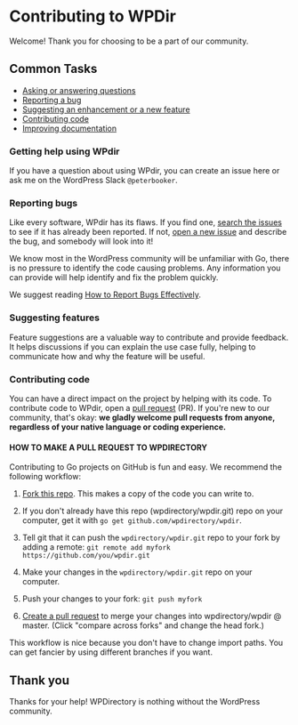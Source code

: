 # Contributing to WPDir

Welcome! Thank you for choosing to be a part of our community.

## Common Tasks

- [Asking or answering questions](#getting-help-using-wpdir)
- [Reporting a bug](#reporting-bugs)
- [Suggesting an enhancement or a new feature](#suggesting-features)
- [Contributing code](#contributing-code)
- [Improving documentation](#improving-documentation)

### Getting help using WPdir

If you have a question about using WPdir, you can create an issue here or ask me on the WordPress Slack `@peterbooker`.

### Reporting bugs

Like every software, WPdir has its flaws. If you find one, [search the issues](https://github.com/wpdirectory/wpdir/issues) to see if it has already been reported. If not, [open a new issue](https://github.com/wpdirectory/wpdir/issues/new) and describe the bug, and somebody will look into it!

We know most in the WordPress community will be unfamiliar with Go, there is no pressure to identify the code causing problems. Any information you can provide will help identify and fix the problem quickly.

We suggest reading [How to Report Bugs Effectively](http://www.chiark.greenend.org.uk/~sgtatham/bugs.html).

### Suggesting features

Feature suggestions are a valuable way to contribute and provide feedback. It helps discussions if you can explain the use case fully, helping to communicate how and why the feature will be useful.

### Contributing code

You can have a direct impact on the project by helping with its code. To contribute code to WPdir, open a [pull request](https://github.com/wpdirectory/wpdir/pulls) (PR). If you're new to our community, that's okay: **we gladly welcome pull requests from anyone, regardless of your native language or coding experience.**

#### HOW TO MAKE A PULL REQUEST TO WPDIRECTORY

Contributing to Go projects on GitHub is fun and easy. We recommend the following workflow:

1. [Fork this repo](https://github.com/wpdirectory/wpdir). This makes a copy of the code you can write to.

2. If you don't already have this repo (wpdirectory/wpdir.git) repo on your computer, get it with `go get github.com/wpdirectory/wpdir`.

3. Tell git that it can push the `wpdirectory/wpdir.git` repo to your fork by adding a remote: `git remote add myfork https://github.com/you/wpdir.git`

4. Make your changes in the `wpdirectory/wpdir.git` repo on your computer.

5. Push your changes to your fork: `git push myfork`

6. [Create a pull request](https://github.com/wpdirectory/wpdir/pull/new/master) to merge your changes into wpdirectory/wpdir @ master. (Click "compare across forks" and change the head fork.)

This workflow is nice because you don't have to change import paths. You can get fancier by using different branches if you want.

## Thank you

Thanks for your help! WPDirectory is nothing without the WordPress community.